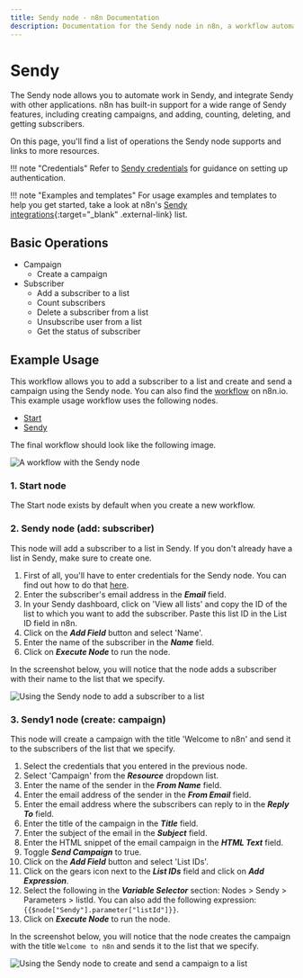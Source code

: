 ```yaml
---
title: Sendy node - n8n Documentation
description: Documentation for the Sendy node in n8n, a workflow automation platform. Includes details of operations and configuration, and links to examples and credentials information.
---
```


# Sendy

The Sendy node allows you to automate work in Sendy, and integrate Sendy with other applications. n8n has built-in support for a wide range of Sendy features, including creating campaigns, and adding, counting, deleting, and getting subscribers.

On this page, you'll find a list of operations the Sendy node supports and links to more resources.

!!! note "Credentials"
    Refer to [Sendy credentials](/integrations/builtin/credentials/sendy/) for guidance on setting up authentication. 

!!! note "Examples and templates"
    For usage examples and templates to help you get started, take a look at n8n's [Sendy integrations](https://n8n.io/integrations/sendy/){:target="_blank" .external-link} list.


## Basic Operations

* Campaign
    * Create a campaign
* Subscriber
    * Add a subscriber to a list
    * Count subscribers
    * Delete a subscriber from a list
    * Unsubscribe user from a list
    * Get the status of subscriber

## Example Usage

This workflow allows you to add a subscriber to a list and create and send a campaign using the Sendy node. You can also find the [workflow](https://n8n.io/workflows/727) on n8n.io. This example usage workflow uses the following nodes.
- [Start](/integrations/builtin/core-nodes/n8n-nodes-base.start/)
- [Sendy]()

The final workflow should look like the following image.

![A workflow with the Sendy node](/_images/integrations/builtin/app-nodes/sendy/workflow.png)

### 1. Start node

The Start node exists by default when you create a new workflow.


### 2. Sendy node (add: subscriber)

This node will add a subscriber to a list in Sendy. If you don't already have a list in Sendy, make sure to create one.

1. First of all, you'll have to enter credentials for the Sendy node. You can find out how to do that [here](/integrations/builtin/credentials/sendy/).
2. Enter the subscriber's email address in the ***Email*** field.
3. In your Sendy dashboard, click on 'View all lists' and copy the ID of the list to which you want to add the subscriber. Paste this list ID in the List ID field in n8n.
4. Click on the ***Add Field*** button and select 'Name'.
5. Enter the name of the subscriber in the ***Name*** field.
6. Click on ***Execute Node*** to run the node.

In the screenshot below, you will notice that the node adds a subscriber with their name to the list that we specify.

![Using the Sendy node to add a subscriber to a list](/_images/integrations/builtin/app-nodes/sendy/sendy_node.png)

### 3. Sendy1 node (create: campaign)

This node will create a campaign with the title 'Welcome to n8n' and send it to the subscribers of the list that we specify.

1. Select the credentials that you entered in the previous node.
2. Select 'Campaign' from the ***Resource*** dropdown list.
3. Enter the name of the sender in the ***From Name*** field.
4. Enter the email address of the sender in the ***From Email*** field.
5. Enter the email address where the subscribers can reply to in the ***Reply To*** field.
6. Enter the title of the campaign in the ***Title*** field.
7. Enter the subject of the email in the ***Subject*** field.
8. Enter the HTML snippet of the email campaign in the ***HTML Text*** field.
9. Toggle ***Send Campaign*** to true.
10. Click on the ***Add Field*** button and select 'List IDs'.
11. Click on the gears icon next to the ***List IDs*** field and click on ***Add Expression***.
12. Select the following in the ***Variable Selector*** section: Nodes > Sendy > Parameters > listId. You can also add the following expression: `{{$node["Sendy"].parameter["listId"]}}`.
13. Click on ***Execute Node*** to run the node.

In the screenshot below, you will notice that the node creates the campaign with the title `Welcome to n8n` and sends it to the list that we specify.

![Using the Sendy node to create and send a campaign to a list](/_images/integrations/builtin/app-nodes/sendy/sendy1_node.png)

